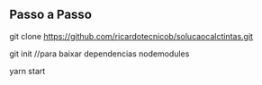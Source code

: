 ## Passo a Passo

git clone https://github.com/ricardotecnicob/solucaocalctintas.git

git init //para baixar dependencias nodemodules

yarn start
